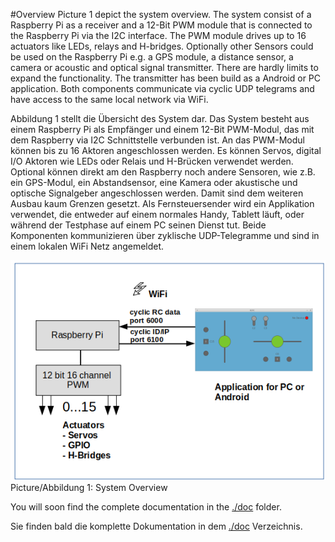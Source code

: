 #Overview
Picture 1 depict the system overview. The system consist of a Raspberry Pi as a  receiver and a 12-Bit PWM module that is connected to the Raspberry Pi via the I2C interface. The PWM module drives up to 16 actuators like LEDs, relays and H-bridges.  Optionally other Sensors could be used on the Raspberry Pi e.g. a GPS module, a distance sensor, a camera or acoustic and optical signal transmitter. There are hardly limits to expand the functionality. The transmitter has been build as a Android or PC application. Both components communicate via cyclic UDP telegrams and have access to the same local network via WiFi. 

Abbildung 1 stellt die Übersicht des System dar. Das System besteht aus einem Raspberry Pi als Empfänger und einem 12-Bit PWM-Modul, das mit dem Raspberry via I2C Schnittstelle verbunden ist. An das PWM-Modul können bis zu 16 Aktoren angeschlossen werden. Es können 
Servos, digital I/O Aktoren wie LEDs oder Relais und H-Brücken verwendet werden. Optional können direkt am den Raspberry noch andere Sensoren, wie z.B. ein GPS-Modul, ein Abstandsensor, eine Kamera oder akustische und optische Signalgeber angeschlossen werden. Damit sind dem weiteren Ausbau kaum Grenzen gesetzt. Als Fernsteuersender wird ein Applikation verwendet, die entweder auf einem normales Handy, Tablett läuft, oder während der Testphase auf einem PC seinen Dienst tut. Beide Komponenten kommunizieren über zyklische UDP-Telegramme und sind in einem lokalen WiFi Netz angemeldet.


![Overview](./pic/Overview.png  "System Overview")
Picture/Abbildung 1: System Overview

You will soon find the complete documentation in the [./doc](./doc)  folder. 

Sie finden bald die komplette Dokumentation in dem [./doc](./doc) Verzeichnis. 